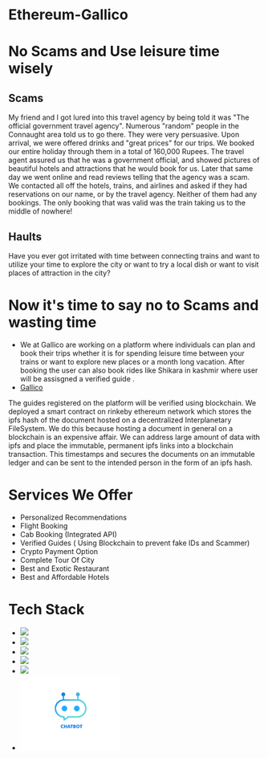 # Ethereum-Gallico
# No Scams and Use leisure time wisely

## Scams
My friend and I got lured into this travel agency by being told it was "The official government travel agency". Numerous "random" people in the Connaught area told us to go there. They were very persuasive. Upon arrival, we were offered drinks and "great prices" for our trips. We booked our entire holiday through them in a total of 160,000 Rupees. The travel agent assured us that he was a government official, and showed pictures of beautiful hotels and attractions that he would book for us. Later that same day we went online and read reviews telling that the agency was a scam. We contacted all off the hotels, trains, and airlines and asked if they had reservations on our name, or by the travel agency. Neither of them had any bookings. The only booking that was valid was the train taking us to the middle of nowhere!

## Haults
Have you ever got irritated with time between connecting trains and want to utilize your time to explore the city or want to try a local dish or want to visit places of attraction in the city?
# Now it's time to say no to Scams and wasting time
* We at Gallico are working on a platform where individuals can plan and book their trips whether it is for spending leisure time between your trains or want to explore new places or a month long vacation. After booking the user can also book rides like Shikara in kashmir where user will be assisgned a verified guide .
* [Gallico](https://snh3003.github.io/HackNITR-Gallico/)

The guides registered on the platform will be verified using blockchain.
We deployed a smart contract on rinkeby ethereum network which stores the ipfs hash of the document hosted on a decentralized Interplanetary FileSystem. We do this because hosting a document in general on a blockchain is an expensive affair. We can address large amount of data with ipfs and place the immutable, permanent ipfs links into a blockchain transaction. This timestamps and secures the documents on an immutable ledger and can be sent to the intended person in the form of an ipfs hash. 


# Services We Offer
* Personalized Recommendations
* Flight Booking
* Cab Booking (Integrated API)
* Verified Guides ( Using Blockchain to prevent fake IDs and Scammer)
* Crypto Payment Option
* Complete Tour Of City
* Best and Exotic Restaurant
* Best and Affordable Hotels

# Tech Stack
* <img src="https://github.com/snh3003/Ethereum-Gallico/blob/master/Logos/IPFS_logo.png" width="140">
* <img src="https://github.com/snh3003/Ethereum-Gallico/blob/master/Logos/download.png" width="140">
* <img src="https://github.com/snh3003/Ethereum-Gallico/blob/master/Logos/real.png" width="140">
* <img src="https://github.com/snh3003/Ethereum-Gallico/blob/master/Logos/ethereum-logo.png" width="140">
* <img src="https://github.com/snh3003/Ethereum-Gallico/blob/master/Logos/wyre-payments-vector-logo.png" width="140">
* <img src="https://github.com/snh3003/Ethereum-Gallico/blob/master/Logos/chatbot-05.png" width="200">


